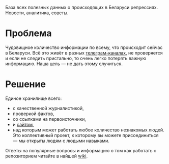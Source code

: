 База всех полезных данных о происходящих в Беларуси репрессиях. Новости, аналитика, советы.

# Проблема

Чудовищное количество информации по всему, что происходит сейчас в Беларуси. Всё это живёт в разных [телеграм-каналах](https://github.com/free-belarus/info/issues/4), не проверяется и если не следить пристально, то очень легко потерять важную информацию. Наша цель — не дать этому случиться.

# Решение

Единое хранилище всего:

- с качественной журналистикой,
- проверкой фактов,
- со ссылками на первоисточники, 
- и [сайтом](https://free-belarus.github.io/info/),
- над которым может работать любое количество незнакомых людей. Это коллективный проект, к которому вы можете присоединиться — мы открыты людям с людыми навыками.

Ответы на популярные вопросы и информацию о том как работать с репозиторием читайте в найшей [wiki](https://github.com/free-belarus/info/wiki).
